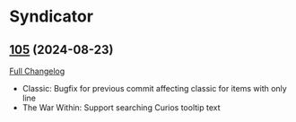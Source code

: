 # Syndicator

## [105](https://github.com/Baganator/Syndicator/tree/105) (2024-08-23)
[Full Changelog](https://github.com/Baganator/Syndicator/compare/104...105) 

- Classic: Bugfix for previous commit affecting classic for items with only line  
- The War Within: Support searching Curios tooltip text  
